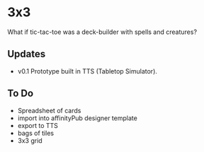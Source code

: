 # 3x3

What if tic-tac-toe was a deck-builder with spells and creatures?

## Updates

- v0.1 Prototype built in TTS (Tabletop Simulator).

## To Do

- Spreadsheet of cards
- import into affinityPub designer template
- export to TTS
- bags of tiles
- 3x3 grid
